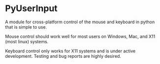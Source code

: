 PyUserInput
===========

A module for cross-platform control of the mouse and keyboard in python that is simple to use.

Mouse control should work well for most users on Windows, Mac, and X11 (most linux) systems.

Keyboard control only works for X11 systems and is under active development. Testing and bug
reports are highly desired.